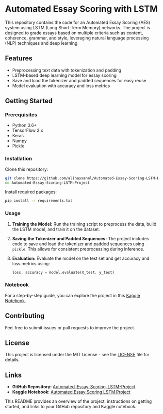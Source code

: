 # Automated Essay Scoring with LSTM

This repository contains the code for an Automated Essay Scoring (AES) system using LSTM (Long Short-Term Memory) networks. The project is designed to grade essays based on multiple criteria such as content, coherence, grammar, and style, leveraging natural language processing (NLP) techniques and deep learning.

## Features

- Preprocessing text data with tokenization and padding
- LSTM-based deep learning model for essay scoring
- Save and load the tokenizer and padded sequences for easy reuse
- Model evaluation with accuracy and loss metrics

## Getting Started

### Prerequisites

- Python 3.6+
- TensorFlow 2.x
- Keras
- Numpy
- Pickle

### Installation

Clone this repository:

```bash
git clone https://github.com/alihassanml/Automated-Essay-Scoring-LSTM-Project.git
cd Automated-Essay-Scoring-LSTM-Project
```

Install required packages:

```bash
pip install -r requirements.txt
```

### Usage

1. **Training the Model:**
   Run the training script to preprocess the data, build the LSTM model, and train it on the dataset.

2. **Saving the Tokenizer and Padded Sequences:**
   The project includes code to save and load the tokenizer and padded sequences using `pickle`. This allows for consistent preprocessing during inference.

3. **Evaluation:**
   Evaluate the model on the test set and get accuracy and loss metrics using:
   ```python
   loss, accuracy = model.evaluate(X_test, y_test)
   ```

### Notebook

For a step-by-step guide, you can explore the project in this [Kaggle Notebook](https://www.kaggle.com/code/alihassanml/automated-essay-scoring-lstm-project/notebook).

## Contributing

Feel free to submit issues or pull requests to improve the project.

## License

This project is licensed under the MIT License - see the [LICENSE](LICENSE) file for details.

## Links

- **GitHub Repository:** [Automated-Essay-Scoring-LSTM-Project](https://github.com/alihassanml/Automated-Essay-Scoring-LSTM-Project.git)
- **Kaggle Notebook:** [Automated Essay Scoring LSTM Project](https://www.kaggle.com/code/alihassanml/automated-essay-scoring-lstm-project/notebook)



This README provides an overview of the project, instructions on getting started, and links to your GitHub repository and Kaggle notebook.
